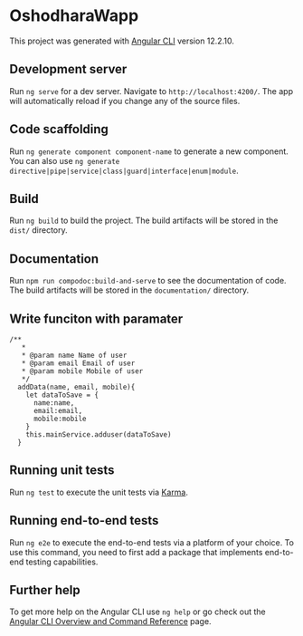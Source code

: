 # OshodharaWapp

This project was generated with [Angular CLI](https://github.com/angular/angular-cli) version 12.2.10.

## Development server

Run `ng serve` for a dev server. Navigate to `http://localhost:4200/`. The app will automatically reload if you change any of the source files.

## Code scaffolding

Run `ng generate component component-name` to generate a new component. You can also use `ng generate directive|pipe|service|class|guard|interface|enum|module`.

## Build

Run `ng build` to build the project. The build artifacts will be stored in the `dist/` directory.

## Documentation

Run `npm run compodoc:build-and-serve` to see the documentation of code. The build artifacts will be stored in the `documentation/` directory.
## Write funciton with paramater 
```
/**
   * 
   * @param name Name of user
   * @param email Email of user
   * @param mobile Mobile of user
   */
  addData(name, email, mobile){
    let dataToSave = {
      name:name,
      email:email,
      mobile:mobile
    }
    this.mainService.adduser(dataToSave)
  }
```

## Running unit tests

Run `ng test` to execute the unit tests via [Karma](https://karma-runner.github.io).

## Running end-to-end tests

Run `ng e2e` to execute the end-to-end tests via a platform of your choice. To use this command, you need to first add a package that implements end-to-end testing capabilities.

## Further help

To get more help on the Angular CLI use `ng help` or go check out the [Angular CLI Overview and Command Reference](https://angular.io/cli) page.
